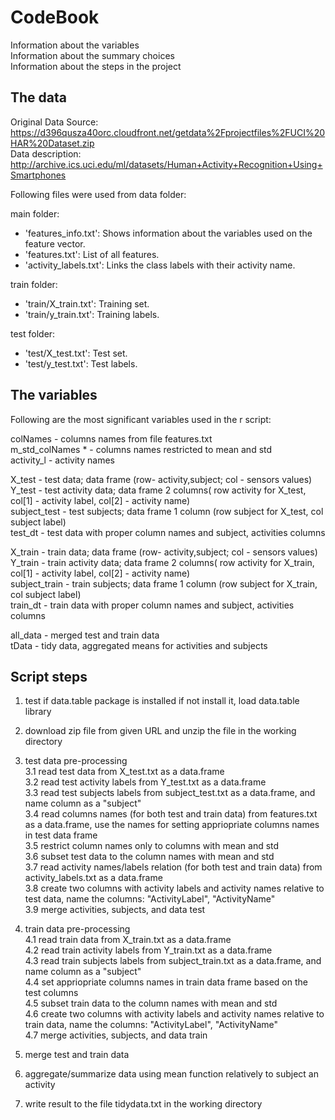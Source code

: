# CodeBook

Information about the variables  
Information about the summary choices  
Information about the steps in the project  

## The data

Original Data Source: https://d396qusza40orc.cloudfront.net/getdata%2Fprojectfiles%2FUCI%20HAR%20Dataset.zip  
Data description: http://archive.ics.uci.edu/ml/datasets/Human+Activity+Recognition+Using+Smartphones  

Following files were used from data folder:  

main folder:  
- 'features_info.txt': Shows information about the variables used on the feature vector.  
- 'features.txt': List of all features.
- 'activity_labels.txt': Links the class labels with their activity name.  

train folder:  
- 'train/X_train.txt': Training set.  
- 'train/y_train.txt': Training labels.  

test folder:  
- 'test/X_test.txt': Test set.  
- 'test/y_test.txt': Test labels.  

## The variables

Following are the most significant variables used in the r script:  

colNames     - columns names from file features.txt  
m_std_colNames    * - columns names restricted to mean and std  
activity_l     - activity names  

X_test     - test data; data frame (row- activity,subject; col - sensors values)  
Y_test     - test activity data; data frame 2 columns( row activity for X_test,  col[1] - activity label, col[2] - activity name)   
subject_test     - test subjects; data frame 1 column (row subject for X_test, col subject label)  
test_dt     - test data with proper column names and subject, activities columns  

X_train     - train data; data frame (row- activity,subject; col - sensors values)    
Y_train     - train activity data; data frame 2 columns( row activity for X_train, col[1] - activity label, col[2] - activity name)  
subject_train     - train subjects; data frame 1 column (row subject for X_train, col subject label)  
train_dt     - train data with proper column names and subject, activities columns  

all_data     - merged test and train data   
tData     - tidy data, aggregated means for activities and subjects  


## Script steps

1. test if data.table package is installed if not install it, load data.table library  
2. download zip file from given URL and unzip the file in the working directory  
3. test data pre-processing  
  3.1 read test data from X_test.txt as a data.frame  
  3.2 read test activity labels from Y_test.txt as a data.frame  
  3.3 read test subjects labels from subject_test.txt as a data.frame, and name column as a "subject"  
  3.4 read columns names (for both test and train data) from features.txt as a data.frame, use the names for setting appriopriate columns names in test data         frame  
  3.5 restrict column names only to columns with mean and std  
  3.6 subset test data to the column names with mean and std  
  3.7 read activity names/labels relation (for both test and train data) from  activity_labels.txt as a data.frame  
  3.8 create two columns with activity labels and activity names relative to test data, name the columns: "ActivityLabel", "ActivityName"  
  3.9 merge activities, subjects, and data test  

4. train data pre-processing  
  4.1 read train data from X_train.txt as a data.frame  
  4.2 read train activity labels from Y_train.txt as a data.frame  
  4.3 read train subjects labels from subject_train.txt as a data.frame, and name    column as a "subject"  
  4.4 set appriopriate columns names in train data frame based on the test columns  
  4.5 subset train data to the column names with mean and std  
  4.6 create two columns with activity labels and activity names relative to train  data, name the columns: "ActivityLabel", "ActivityName"  
  4.7 merge activities, subjects, and data train  

5. merge test and train data  
6. aggregate/summarize data using mean function relatively to subject an activity  
7. write result to the file tidydata.txt in the working directory  

